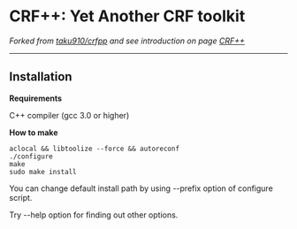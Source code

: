 # CRF++: Yet Another CRF toolkit

*Forked from [taku910/crfpp](https://github.com/taku910/crfpp) and see introduction on page [CRF++](https://taku910.github.io/crfpp/)*

---

## Installation

**Requirements**

C++ compiler (gcc 3.0 or higher)

**How to make**

```
aclocal && libtoolize --force && autoreconf
./configure
make
sudo make install
```

You can change default install path by using --prefix option of configure script.

Try --help option for finding out other options.

